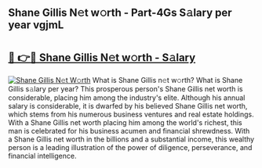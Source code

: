 ## Shane Gillis N𝚎t w𝚘rth - Part-4Gs S𝚊lary per year vgjmL

# <h2><a href="http://gc1xoif.nevu.top/?p=Shane+Gillis">🔗 👉🔴 Shane Gillis N𝚎t w𝚘rth - S𝚊lary</a></h2>

[![Shane Gillis N𝚎t W𝚘rth](https://i.imgur.com/Oavwk0R.jpeg)](http://gc1xoif.nevu.top/?p=Shane+Gillis)
What is Shane Gillis n𝚎t w𝚘rth? What is Shane Gillis s𝚊lary per year?
This prosperous person's Shane Gillis net worth is considerable, placing him among the industry's elite. Although his annual salary is considerable, it is dwarfed by his believed Shane Gillis net worth, which stems from his numerous business ventures and real estate holdings. With a Shane Gillis net worth placing him among the world's richest, this man is celebrated for his business acumen and financial shrewdness. With a Shane Gillis net worth in the billions and a substantial income, this wealthy person is a leading illustration of the power of diligence, perseverance, and financial intelligence.

